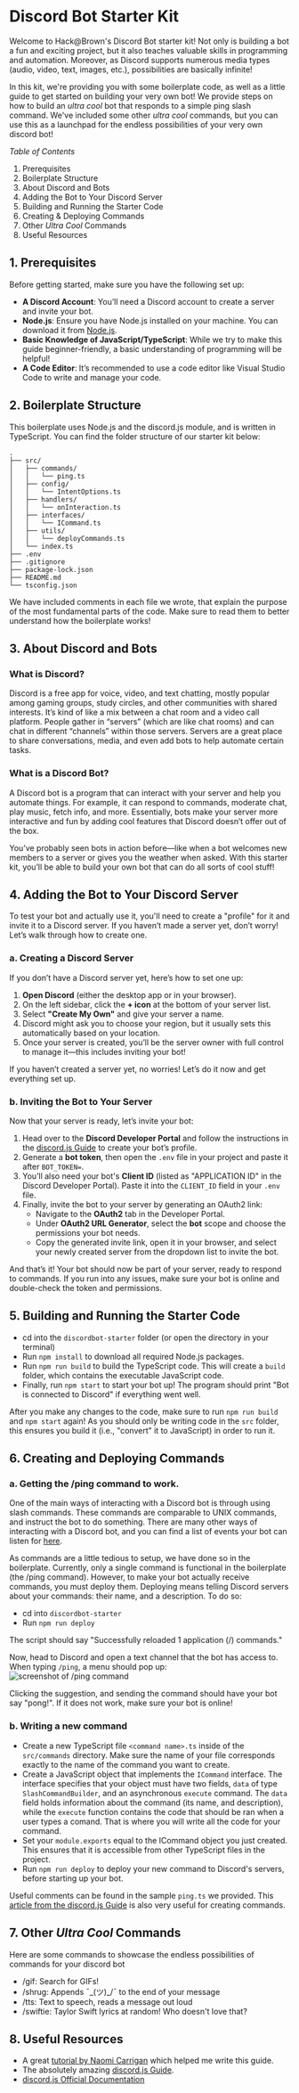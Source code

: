 # Discord Bot Starter Kit
Welcome to Hack@Brown's Discord Bot starter kit! Not only is building a bot a fun and exciting project, but it also teaches valuable skills in programming and automation. Moreover, as Discord supports numerous media types (audio, video, text, images, etc.), possibilities are basically infinite!

In this kit, we're providing you with some boilerplate code, as well as a little guide to get started on building your very own bot! We provide steps on how to build an _ultra cool_ bot that responds to a simple ping slash command. We've included some other _ultra cool_ commands, but you can use this as a launchpad for the endless possibilities of your very own discord bot!

_Table of Contents_  
1. Prerequisites  
2. Boilerplate Structure  
3. About Discord and Bots  
4. Adding the Bot to Your Discord Server  
5. Building and Running the Starter Code  
6. Creating & Deploying Commands  
7. Other _Ultra Cool_ Commands  
8. Useful Resources  


## 1. Prerequisites
Before getting started, make sure you have the following set up:
- **A Discord Account**: You’ll need a Discord account to create a server and invite your bot.
- **Node.js**: Ensure you have Node.js installed on your machine. You can download it from [Node.js](https://nodejs.org/).
- **Basic Knowledge of JavaScript/TypeScript**: While we try to make this guide beginner-friendly, a basic understanding of programming will be helpful!
- **A Code Editor**: It’s recommended to use a code editor like Visual Studio Code to write and manage your code.


## 2. Boilerplate Structure
This boilerplate uses Node.js and the discord.js module, and is written in TypeScript. You can find the folder structure of our starter kit below:

```
.
├── src/
│   ├── commands/
│   │   └── ping.ts
│   ├── config/
│   │   └── IntentOptions.ts
│   ├── handlers/
│   │   └── onInteraction.ts
│   ├── interfaces/
│   │   └── ICommand.ts
│   ├── utils/
│   │   └── deployCommands.ts
│   └── index.ts
├── .env
├── .gitignore
├── package-lock.json
├── README.md
└── tsconfig.json
```

We have included comments in each file we wrote, that explain the purpose of the most fundamental parts of the code. Make sure to read them to better understand how the boilerplate works!

## 3. About Discord and Bots

### What is Discord?
Discord is a free app for voice, video, and text chatting, mostly popular among gaming groups, study circles, and other communities with shared interests. It’s kind of like a mix between a chat room and a video call platform. People gather in “servers” (which are like chat rooms) and can chat in different “channels” within those servers. Servers are a great place to share conversations, media, and even add bots to help automate certain tasks.

### What is a Discord Bot?
A Discord bot is a program that can interact with your server and help you automate things. For example, it can respond to commands, moderate chat, play music, fetch info, and more. Essentially, bots make your server more interactive and fun by adding cool features that Discord doesn’t offer out of the box.

You’ve probably seen bots in action before—like when a bot welcomes new members to a server or gives you the weather when asked. With this starter kit, you’ll be able to build your own bot that can do all sorts of cool stuff!

## 4. Adding the Bot to Your Discord Server

To test your bot and actually use it, you'll need to create a "profile" for it and invite it to a Discord server. If you haven’t made a server yet, don’t worry! Let’s walk through how to create one.

### a. Creating a Discord Server
If you don’t have a Discord server yet, here’s how to set one up:
1. **Open Discord** (either the desktop app or in your browser).
2. On the left sidebar, click the **+ icon** at the bottom of your server list.
3. Select **"Create My Own"** and give your server a name.
4. Discord might ask you to choose your region, but it usually sets this automatically based on your location.
5. Once your server is created, you’ll be the server owner with full control to manage it—this includes inviting your bot!

If you haven’t created a server yet, no worries! Let’s do it now and get everything set up.

### b. Inviting the Bot to Your Server
Now that your server is ready, let’s invite your bot:
1. Head over to the **Discord Developer Portal** and follow the instructions in the [discord.js Guide](https://discordjs.guide/preparations/setting-up-a-bot-application.html#creating-your-bot) to create your bot’s profile.
2. Generate a **bot token**, then open the `.env` file in your project and paste it after `BOT_TOKEN=`.
3. You’ll also need your bot's **Client ID** (listed as "APPLICATION ID" in the Discord Developer Portal). Paste it into the `CLIENT_ID` field in your `.env` file.
4. Finally, invite the bot to your server by generating an OAuth2 link:
    - Navigate to the **OAuth2** tab in the Developer Portal.
    - Under **OAuth2 URL Generator**, select the **bot** scope and choose the permissions your bot needs.
    - Copy the generated invite link, open it in your browser, and select your newly created server from the dropdown list to invite the bot.

And that’s it! Your bot should now be part of your server, ready to respond to commands. If you run into any issues, make sure your bot is online and double-check the token and permissions.


## 5. Building and Running the Starter Code
- cd into the `discordbot-starter` folder (or open the directory in your terminal) 
- Run `npm install` to download all required Node.js packages.
- Run `npm run build` to build the TypeScript code. This will create a `build` folder, which contains the executable JavaScript code.
- Finally, run `npm start` to start your bot up! The program should print "Bot is connected to Discord" if everything went well.

After you make any changes to the code, make sure to run `npm run build` and `npm start` again! As you should only be writing code in the `src` folder, this ensures you build it (i.e., "convert" it to JavaScript) in order to run it.
 
## 6. Creating and Deploying Commands
### a. Getting the /ping command to work.
One of the main ways of interacting with a Discord bot is through using slash commands. These commands are comparable to UNIX commands, and instruct the bot to do something. There are many other ways of interacting with a Discord bot, and you can find a 
list of events your bot can listen for [here](https://discord.js.org/#/docs/discord.js/main/typedef/Events).

As commands are a little tedious to setup, we have done so in the boilerplate. Currently, only a single command is functional in the boilerplate (the /ping command). However, to make your bot actually receive commands, you must deploy them. Deploying means telling Discord servers about your commands: their name, and a description. To do so:

- cd into `discordbot-starter`
- Run `npm run deploy`

The script should say "Successfully reloaded 1 application (/) commands."

Now, head to Discord and open a text channel that the bot has access to. When typing `/ping`, a menu should pop up:
\
![screenshot of /ping command](https://i.imgur.com/zlJ8qrN.png)

Clicking the suggestion, and sending the command should have your bot say "pong!". If it does not work, make sure your bot is online!
### b. Writing a new command
- Create a new TypeScript file `<command name>.ts` inside of the `src/commands` directory. Make sure the name of your file corresponds exactly to the name of the command you want to create.
- Create a JavaScript object that implements the `ICommand` interface. The interface specifies that your object must have two fields, `data` of type `SlashCommandBuilder`, and an asynchronous `execute` command. The `data` field holds information about the command (its name, and description), while the `execute` function contains the code that should be ran when a user types a comand. That is where you will write all the code for your command.
- Set your `module.exports` equal to the ICommand object you just created. This ensures that it is accessible from other TypeScript files in the project.
- Run `npm run deploy` to deploy your new command to Discord's servers, before starting up your bot.

Useful comments can be found in the sample `ping.ts` we provided. 
This [article from the discord.js Guide](https://discordjs.guide/slash-commands/response-methods.html#ephemeral-responses) is also very useful for creating commands.

## 7. Other _Ultra Cool_ Commands
Here are some commands to showcase the endless possibilities of commands for your discord bot
- /gif: Search for GIFs!
- /shrug: Appends ¯\_(ツ)_/¯ to the end of your message
- /tts: Text to speech, reads a message out loud
- /swiftie: Taylor Swift lyrics at random! Who doesn't love that?
  
## 8. Useful Resources
- A great [tutorial by Naomi Carrigan](https://www.freecodecamp.org/news/build-a-100-days-of-code-discord-bot-with-typescript-mongodb-and-discord-js-13/) which helped me write this guide.
- The absolutely amazing [discord.js Guide](https://discordjs.guide/).
- [discord.js Official Documentation](https://discord.js.org/#/docs/discord.js/main/general/welcome)
